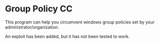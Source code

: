# Group Policy CC
This program can help you circumvent windows group policies set by your administrator/organization.

An exploit has been added, but it has not been tested to work.